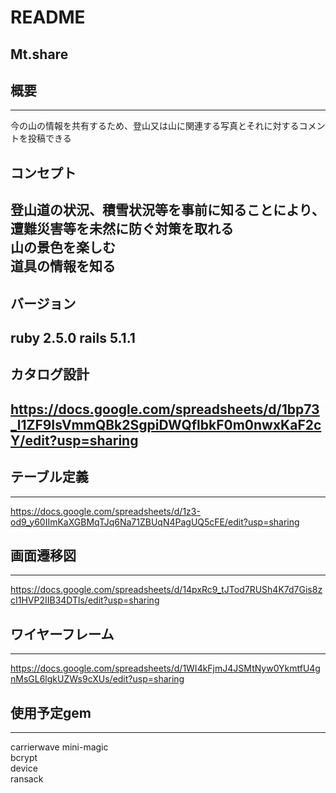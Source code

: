 # README

## Mt.share  
## 概要  
---  
今の山の情報を共有するため、登山又は山に関連する写真とそれに対するコメントを投稿できる  
## コンセプト  
登山道の状況、積雪状況等を事前に知ることにより、遭難災害等を未然に防ぐ対策を取れる  
山の景色を楽しむ  
道具の情報を知る  
---  
## バージョン  
ruby 2.5.0  rails 5.1.1  
---  
## カタログ設計  
https://docs.google.com/spreadsheets/d/1bp73_l1ZF9IsVmmQBk2SgpiDWQflbkF0m0nwxKaF2cY/edit?usp=sharing  
---
## テーブル定義  
---  
https://docs.google.com/spreadsheets/d/1z3-od9_y60IImKaXGBMqTJq6Na71ZBUqN4PagUQ5cFE/edit?usp=sharing  
## 画面遷移図  
---
https://docs.google.com/spreadsheets/d/14pxRc9_tJTod7RUSh4K7d7Gis8zcI1HVP2IIB34DTls/edit?usp=sharing  
## ワイヤーフレーム  
---  
https://docs.google.com/spreadsheets/d/1WI4kFjmJ4JSMtNyw0YkmtfU4gnMsGL6lgkUZWs9cXUs/edit?usp=sharing  
## 使用予定gem  
---  
carrierwave
mini-magic  
bcrypt  
device  
ransack  
